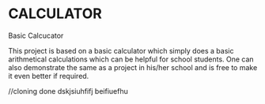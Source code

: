 # CALCULATOR

Basic Calcucator

This project is based on a basic calculator which simply does a basic arithmetical calculations which can be helpful for school students.
One can also demonstrate the same as a project in his/her school and is free to make it even better if required.

//cloning done
dskjsiuhfifj
beifiuefhu
